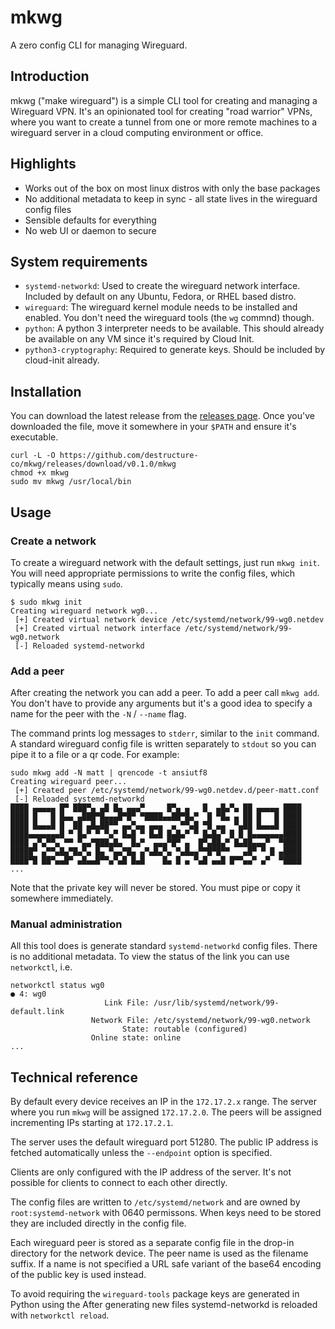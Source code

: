# mkwg

A zero config CLI for managing Wireguard.

## Introduction

mkwg ("make wireguard") is a simple CLI tool for creating and managing a Wireguard VPN. It's an opinionated tool for creating "road warrior" VPNs, where you want to create a tunnel from one or more remote machines to a wireguard server in a cloud computing environment or office.

## Highlights

- Works out of the box on most linux distros with only the base packages
- No additional metadata to keep in sync - all state lives in the wireguard config files
- Sensible defaults for everything
- No web UI or daemon to secure

## System requirements

- `systemd-networkd`: Used to create the wireguard network interface. Included by default on any Ubuntu, Fedora, or RHEL based distro.
- `wireguard`: The wireguard kernel module needs to be installed and enabled. You don't need the wireguard tools (the `wg` commnd) though.
- `python`: A python 3 interpreter needs to be available. This should already be available on any VM since it's required by Cloud Init.
- `python3-cryptography`: Required to generate keys. Should be included by cloud-init already.

## Installation

You can download the latest release from the [releases page](https://github.com/destructure-co/mkwg/releases). Once you've downloaded the file, move it somewhere in your `$PATH` and ensure it's executable.

```
curl -L -O https://github.com/destructure-co/mkwg/releases/download/v0.1.0/mkwg
chmod +x mkwg
sudo mv mkwg /usr/local/bin
```

## Usage

### Create a network

To create a wireguard network with the default settings, just run `mkwg init`. You will need appropriate permissions to write the config files, which typically means using `sudo`.

```shell-session
$ sudo mkwg init
Creating wireguard network wg0...
 [+] Created virtual network device /etc/systemd/network/99-wg0.netdev
 [+] Created virtual network interface /etc/systemd/network/99-wg0.network
 [-] Reloaded systemd-networkd
```

### Add a peer

After creating the network you can add a peer. To add a peer call `mkwg add`. You don't have to provide any arguments but it's a good idea to specify a name for the peer with the `-N` / `--name` flag.

The command prints log messages to `stderr`, similar to the `init` command. A standard wireguard config file is written separately to `stdout` so you can pipe it to a file or a qr code. For example:

```shell-session
sudo mkwg add -N matt | qrencode -t ansiutf8
Creating wireguard peer...
 [+] Created peer /etc/systemd/network/99-wg0.netdev.d/peer-matt.conf
 [-] Reloaded systemd-networkd
████ ▄▄▄▄▄ █▀ ███▀▄ ▄█ █▄ ▄▄▄▀     █▀▄ ▄   █  ▄█▄▀▄ ██ ▄▄▄▄▄ ████
████ █   █ █▄▄ ▄███▀█▄▄▄█▀█▀ ▀████▄▄██▀█▄▀  █ ▀█▄ ▄ ██ █   █ ████
████ █▄▄▄█ █  ██ ▄█▄██▀▀ ▄▄▀▄▄ ▄▄▄  ▄ ▀▀▄█ ▀█ ▄▄  ▀▄██ █▄▄▄█ ████
████▄▄▄▄▄▄▄█ ▀ █▄▀ ▀ ▀▄▀ █▄█ ▀ █▄█ █▄█▄▀ ▀ █▄█▄▀ █ █ █▄▄▄▄▄▄▄████
████ ▄▀▄▀▀▄ ▀▀ ▀▄▄▀███▄█▄  █▄▀  ▄▄▄▀█▀ ▄  █▀▄██▄▀ █▄██▄▄▄▀  ▀████
█████▀ ▄▀▀▄█▄▀█▄▀▄ █▄ ▀▄▄▀█▄ ▄▀▄█▄▀▄ ▀▄█▄▄▀▀█▀█▀▀   ▄█▀ ▀ █ ▄████
████▀█ ██▀▄▄█▀ ▄█▄▄█▀▀▄▀▄█ █▄█    █▄ █ ▄ ▀▄█ ▄▄█ █▀▀▄▄▀ ▄▀  ▀████
...
```

Note that the private key will never be stored. You must pipe or copy it somewhere immediately.

### Manual administration

All this tool does is generate standard `systemd-networkd` config files. There is no additional metadata. To view the status of the link you can use `networkctl`, i.e.

```shell-session
networkctl status wg0
● 4: wg0
                     Link File: /usr/lib/systemd/network/99-default.link
                  Network File: /etc/systemd/network/99-wg0.network
                         State: routable (configured)
                  Online state: online
...
```

## Technical reference

By default every device receives an IP in the `172.17.2.x` range. The server where you run `mkwg` will be assigned `172.17.2.0`. The peers will be assigned incrementing IPs starting at `172.17.2.1`.

The server uses the default wireguard port 51280. The public IP address is fetched automatically unless the `--endpoint` option is specified.

Clients are only configured with the IP address of the server. It's not possible for clients to connect to each other directly.

The config files are written to `/etc/systemd/network` and are owned by `root:systemd-network` with 0640 permissons. When keys need to be stored they are included directly in the config file.

Each wireguard peer is stored as a separate config file in the drop-in directory for the network device. The peer name is used as the filename suffix. If a name is not specified a URL safe variant of the base64 encoding of the public key is used instead.

To avoid requiring the `wireguard-tools` package keys are generated in Python using the 
After generating new files systemd-networkd is reloaded with `networkctl reload`.
